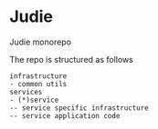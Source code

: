# Judie

Judie monorepo

The repo is structured as follows

```
infrastructure
- common utils
services
- (*)service
-- service specific infrastructure
-- service application code
```
